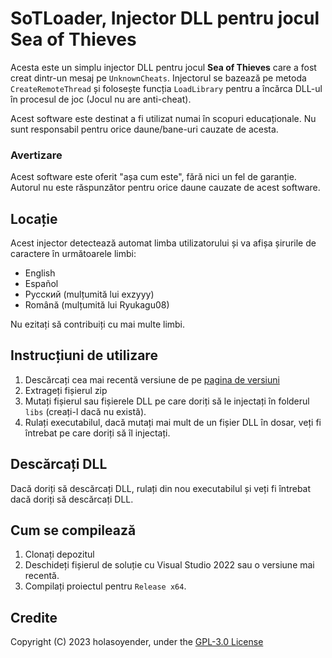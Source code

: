 # SoTLoader, Injector DLL pentru jocul Sea of Thieves

Acesta este un simplu injector DLL pentru jocul **Sea of Thieves** care a fost creat dintr-un mesaj pe `UnknownCheats`. Injectorul se bazează pe metoda `CreateRemoteThread` și folosește funcția `LoadLibrary` pentru a încărca DLL-ul în procesul de joc (Jocul nu are anti-cheat).

Acest software este destinat a fi utilizat numai în scopuri educaționale. Nu sunt responsabil pentru orice daune/bane-uri cauzate de acesta.

### Avertizare
Acest software este oferit "așa cum este", fără nici un fel de garanție. Autorul nu este răspunzător pentru orice daune cauzate de acest software.

## Locație
Acest injector detectează automat limba utilizatorului și va afișa șirurile de caractere în următoarele limbi:
- English
- Español
- Русский (mulțumită lui exzyyy)
- Română (mulțumită lui Ryukagu08)

Nu ezitați să contribuiți cu mai multe limbi.

## Instrucțiuni de utilizare
1. Descărcați cea mai recentă versiune de pe [pagina de versiuni](https://github.com/holasoyender/SoTLoader/releases)
2. Extrageți fișierul zip
3. Mutați fișierul sau fișierele DLL pe care doriți să le injectați în folderul `libs` (creați-l dacă nu există).
4. Rulați executabilul, dacă mutați mai mult de un fișier DLL în dosar, veți fi întrebat pe care doriți să îl injectați.

## Descărcați DLL
Dacă doriți să descărcați DLL, rulați din nou executabilul și veți fi întrebat dacă doriți să descărcați DLL.

## Cum se compilează
1. Clonați depozitul
2. Deschideți fișierul de soluție cu Visual Studio 2022 sau o versiune mai recentă.
3. Compilați proiectul pentru `Release x64`.

## Credite
Copyright (C) 2023 holasoyender, under the [GPL-3.0 License](../LICENSE)
